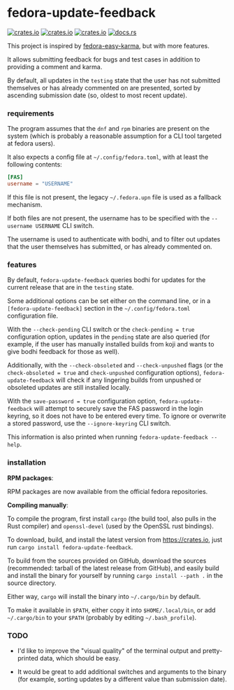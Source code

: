 # fedora-update-feedback

[![crates.io](https://img.shields.io/crates/v/fedora-update-feedback.svg)](https://crates.io/crates/fedora-update-feedback/)
[![crates.io](https://img.shields.io/crates/d/fedora-update-feedback.svg)](https://crates.io/crates/fedora-update-feedback/)
[![crates.io](https://img.shields.io/crates/l/fedora-update-feedback.svg)](https://crates.io/crates/fedora-update-feedback/)
[![docs.rs](https://docs.rs/fedora-update-feedback/badge.svg)](https://docs.rs/fedora-update-feedback/)

This project is inspired by [fedora-easy-karma][f-e-k], but with more features.

[f-e-k]: https://pagure.io/fedora-easy-karma

It allows submitting feedback for bugs and test cases in addition to providing a
comment and karma.

[bodhi-issue]: https://github.com/fedora-infra/bodhi/issues/3888

By default, all updates in the `testing` state that the user has not submitted
themselves or has already commented on are presented, sorted by ascending
submission date (so, oldest to most recent update).


### requirements

The program assumes that the `dnf` and `rpm` binaries are present on the system
(which is probably a reasonable assumption for a CLI tool targeted at fedora
users).

It also expects a config file at `~/.config/fedora.toml`, with at least the
following contents:

```toml
[FAS]
username = "USERNAME"
```

If this file is not present, the legacy `~/.fedora.upn` file is used as a
fallback mechanism.

If both files are not present, the username has to be specified with the
`--username USERNAME` CLI switch.

The username is used to authenticate with bodhi, and to filter out updates that
the user themselves has submitted, or has already commented on.


### features

By default, `fedora-update-feedback` queries bodhi for updates for the current
release that are in the `testing` state.

Some additional options can be set either on the command line, or in a
`[fedora-update-feedback]` section in the `~/.config/fedora.toml` configuration
file.

With the `--check-pending` CLI switch or the `check-pending = true`
configuration option, updates in the `pending` state are also queried (for
example, if the user has manually installed builds from koji and wants to give
bodhi feedback for those as well). 

Additionally, with the `--check-obsoleted` and `--check-unpushed` flags (or
the `check-obsoleted = true` and `check-unpushed` configuration options),
`fedora-update-feedback` will check if any lingering builds from unpushed
or obsoleted updates are still installed locally.

With the `save-password = true` configuration option, `fedora-update-feedback`
will attempt to securely save the FAS password in the login keyring, so it
does not have to be entered every time. To ignore or overwrite a stored
password, use the `--ignore-keyring` CLI switch. 

This information is also printed when running `fedora-update-feedback --help`.


### installation

**RPM packages**:

RPM packages are now available from the official fedora repositories.

**Compiling manually**:

To compile the program, first install `cargo` (the build tool, also pulls in
the Rust compiler) and `openssl-devel` (used by the OpenSSL rust bindings).

To download, build, and install the latest version from <https://crates.io>,
just run `cargo install fedora-update-feedback`.

To build from the sources provided on GitHub, download the sources
(recommended: tarball of the latest release from GitHub), and easily build
and install the binary for yourself by running `cargo install --path .` in
the source directory.

Either way, `cargo` will install the binary into `~/.cargo/bin` by default.

To make it available in `$PATH`, either copy it into `$HOME/.local/bin`, or add
`~/.cargo/bin` to your `$PATH` (probably by editing `~/.bash_profile`).


### TODO

- I'd like to improve the "visual quality" of the terminal output and
  pretty-printed data, which should be easy.

- It would be great to add additional switches and arguments to the binary (for
  example, sorting updates by a different value than submission date).

